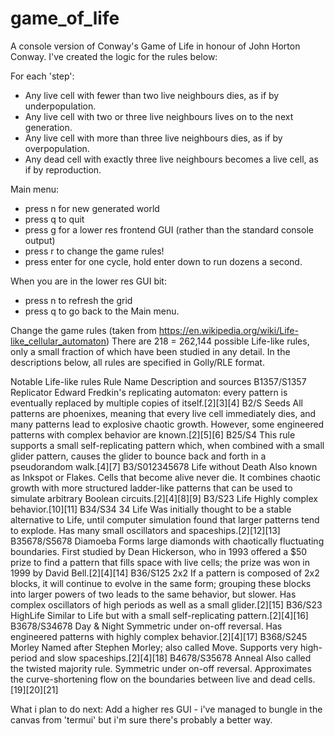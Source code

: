 # game_of_life
A console version of Conway's Game of Life in honour of John Horton Conway.
I've created the logic for the rules below:

For each 'step':
- Any live cell with fewer than two live neighbours dies, as if by underpopulation.
- Any live cell with two or three live neighbours lives on to the next generation.
- Any live cell with more than three live neighbours dies, as if by overpopulation.
- Any dead cell with exactly three live neighbours becomes a live cell, as if by reproduction.

Main menu:
- press n for new generated world
- press q to quit
- press g for a lower res frontend GUI (rather than the standard console output)
- press r to change the game rules!
- press enter for one cycle, hold enter down to run dozens a second.

When you are in the lower res GUI bit:
- press n to refresh the grid 
- press q to go back to the Main menu.

Change the game rules (taken from https://en.wikipedia.org/wiki/Life-like_cellular_automaton)
There are 218 = 262,144 possible Life-like rules, only a small fraction of which have been studied in any detail. In the descriptions below, all rules are specified in Golly/RLE format.

Notable Life-like rules
Rule	Name	Description and sources
B1357/S1357	Replicator	Edward Fredkin's replicating automaton: every pattern is eventually replaced by multiple copies of itself.[2][3][4]
B2/S	Seeds	All patterns are phoenixes, meaning that every live cell immediately dies, and many patterns lead to explosive chaotic growth. However, some engineered patterns with complex behavior are known.[2][5][6]
B25/S4		This rule supports a small self-replicating pattern which, when combined with a small glider pattern, causes the glider to bounce back and forth in a pseudorandom walk.[4][7]
B3/S012345678	Life without Death	Also known as Inkspot or Flakes. Cells that become alive never die. It combines chaotic growth with more structured ladder-like patterns that can be used to simulate arbitrary Boolean circuits.[2][4][8][9]
B3/S23	Life	Highly complex behavior.[10][11]
B34/S34	34 Life	Was initially thought to be a stable alternative to Life, until computer simulation found that larger patterns tend to explode. Has many small oscillators and spaceships.[2][12][13]
B35678/S5678	Diamoeba	Forms large diamonds with chaotically fluctuating boundaries. First studied by Dean Hickerson, who in 1993 offered a $50 prize to find a pattern that fills space with live cells; the prize was won in 1999 by David Bell.[2][4][14]
B36/S125	2x2	If a pattern is composed of 2x2 blocks, it will continue to evolve in the same form; grouping these blocks into larger powers of two leads to the same behavior, but slower. Has complex oscillators of high periods as well as a small glider.[2][15]
B36/S23	HighLife	Similar to Life but with a small self-replicating pattern.[2][4][16]
B3678/S34678	Day & Night	Symmetric under on-off reversal. Has engineered patterns with highly complex behavior.[2][4][17]
B368/S245	Morley	Named after Stephen Morley; also called Move. Supports very high-period and slow spaceships.[2][4][18]
B4678/S35678	Anneal	Also called the twisted majority rule. Symmetric under on-off reversal. Approximates the curve-shortening flow on the boundaries between live and dead cells.[19][20][21]

What i plan to do next:
Add a higher res GUI - i've managed to bungle in the canvas from 'termui' but i'm sure there's probably a better way.
